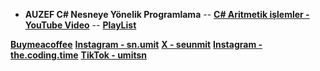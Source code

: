 - **AUZEF C# Nesneye Yönelik Programlama**
-- [**C# Aritmetik işlemler - YouTube Video**](https://youtu.be/g8WFIGUmoqU)
-- [**PlayList**](https://www.youtube.com/playlist?list=PLWmM3tw4zswYxZvC5ZBrDOQtgTJWp5hdD)

**[Buymeacoffee](https://www.buymeacoffee.com/umitsen)** 
**[Instagram - sn.umit](https://www.instagram.com/sn.umit)** 
**[X - seunmit](https://www.twitter.com/seunmit)**
**[Instagram - the.coding.time](https://www.instagram.com/the.coding.time)** 
**[TikTok - umitsn](https://www.tiktok.com/@umitsn)** 
